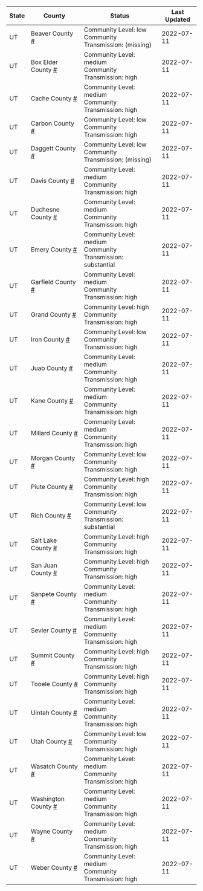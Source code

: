 State | County | Status | Last Updated
--- | --- | --- | --- 
UT | Beaver County <a href="#beaver_county">#</a> | <a name="beaver_county"></a>Community Level: low<br/>Community Transmission: (missing) | 2022-07-11
UT | Box Elder County <a href="#box_elder_county">#</a> | <a name="box_elder_county"></a>Community Level: medium<br/>Community Transmission: high | 2022-07-11
UT | Cache County <a href="#cache_county">#</a> | <a name="cache_county"></a>Community Level: medium<br/>Community Transmission: high | 2022-07-11
UT | Carbon County <a href="#carbon_county">#</a> | <a name="carbon_county"></a>Community Level: low<br/>Community Transmission: high | 2022-07-11
UT | Daggett County <a href="#daggett_county">#</a> | <a name="daggett_county"></a>Community Level: low<br/>Community Transmission: (missing) | 2022-07-11
UT | Davis County <a href="#davis_county">#</a> | <a name="davis_county"></a>Community Level: medium<br/>Community Transmission: high | 2022-07-11
UT | Duchesne County <a href="#duchesne_county">#</a> | <a name="duchesne_county"></a>Community Level: medium<br/>Community Transmission: high | 2022-07-11
UT | Emery County <a href="#emery_county">#</a> | <a name="emery_county"></a>Community Level: medium<br/>Community Transmission: substantial | 2022-07-11
UT | Garfield County <a href="#garfield_county">#</a> | <a name="garfield_county"></a>Community Level: medium<br/>Community Transmission: high | 2022-07-11
UT | Grand County <a href="#grand_county">#</a> | <a name="grand_county"></a>Community Level: high<br/>Community Transmission: high | 2022-07-11
UT | Iron County <a href="#iron_county">#</a> | <a name="iron_county"></a>Community Level: low<br/>Community Transmission: high | 2022-07-11
UT | Juab County <a href="#juab_county">#</a> | <a name="juab_county"></a>Community Level: medium<br/>Community Transmission: high | 2022-07-11
UT | Kane County <a href="#kane_county">#</a> | <a name="kane_county"></a>Community Level: medium<br/>Community Transmission: high | 2022-07-11
UT | Millard County <a href="#millard_county">#</a> | <a name="millard_county"></a>Community Level: medium<br/>Community Transmission: high | 2022-07-11
UT | Morgan County <a href="#morgan_county">#</a> | <a name="morgan_county"></a>Community Level: low<br/>Community Transmission: high | 2022-07-11
UT | Piute County <a href="#piute_county">#</a> | <a name="piute_county"></a>Community Level: high<br/>Community Transmission: high | 2022-07-11
UT | Rich County <a href="#rich_county">#</a> | <a name="rich_county"></a>Community Level: low<br/>Community Transmission: substantial | 2022-07-11
UT | Salt Lake County <a href="#salt_lake_county">#</a> | <a name="salt_lake_county"></a>Community Level: high<br/>Community Transmission: high | 2022-07-11
UT | San Juan County <a href="#san_juan_county">#</a> | <a name="san_juan_county"></a>Community Level: high<br/>Community Transmission: high | 2022-07-11
UT | Sanpete County <a href="#sanpete_county">#</a> | <a name="sanpete_county"></a>Community Level: medium<br/>Community Transmission: high | 2022-07-11
UT | Sevier County <a href="#sevier_county">#</a> | <a name="sevier_county"></a>Community Level: medium<br/>Community Transmission: high | 2022-07-11
UT | Summit County <a href="#summit_county">#</a> | <a name="summit_county"></a>Community Level: high<br/>Community Transmission: high | 2022-07-11
UT | Tooele County <a href="#tooele_county">#</a> | <a name="tooele_county"></a>Community Level: high<br/>Community Transmission: high | 2022-07-11
UT | Uintah County <a href="#uintah_county">#</a> | <a name="uintah_county"></a>Community Level: medium<br/>Community Transmission: high | 2022-07-11
UT | Utah County <a href="#utah_county">#</a> | <a name="utah_county"></a>Community Level: low<br/>Community Transmission: high | 2022-07-11
UT | Wasatch County <a href="#wasatch_county">#</a> | <a name="wasatch_county"></a>Community Level: medium<br/>Community Transmission: high | 2022-07-11
UT | Washington County <a href="#washington_county">#</a> | <a name="washington_county"></a>Community Level: medium<br/>Community Transmission: high | 2022-07-11
UT | Wayne County <a href="#wayne_county">#</a> | <a name="wayne_county"></a>Community Level: medium<br/>Community Transmission: high | 2022-07-11
UT | Weber County <a href="#weber_county">#</a> | <a name="weber_county"></a>Community Level: medium<br/>Community Transmission: high | 2022-07-11

